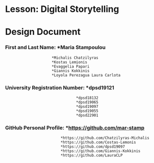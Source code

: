 # Lesson: Digital Storytelling
# Design Document

### First and Last Name: *Maria Stampoulou 
                         *Michalis Chatzilyras
                         *Kostas Lemionis
                         *Evaggelia Papari
                         *Giannis Kokkinis
                         *Loyola Perezagua Laura Carlota
### University Registration Number: *dpsd19121
                                    *dpsd18132
                                    *dpsd19065
                                    *dpsd19097
                                    *dpsd19055
                                    *dpsd22901
### GitHub Personal Profile: *https://github.com/mar-stamp
                             *https://github.com/Chatzilyras-Michalis
                             *https://github.com/Costas-Lemonis
                             *https://github.com/dpsd19097
                             *https://github.com/Giannis-Kokkinis
                             *https://github.com/LauraCLP
